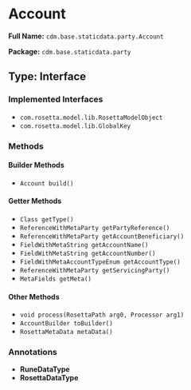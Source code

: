 # Account

**Full Name:** `cdm.base.staticdata.party.Account`

**Package:** `cdm.base.staticdata.party`

## Type: Interface

### Implemented Interfaces

- `com.rosetta.model.lib.RosettaModelObject`
- `com.rosetta.model.lib.GlobalKey`

### Methods

#### Builder Methods

- `Account build()`

#### Getter Methods

- `Class getType()`
- `ReferenceWithMetaParty getPartyReference()`
- `ReferenceWithMetaParty getAccountBeneficiary()`
- `FieldWithMetaString getAccountName()`
- `FieldWithMetaString getAccountNumber()`
- `FieldWithMetaAccountTypeEnum getAccountType()`
- `ReferenceWithMetaParty getServicingParty()`
- `MetaFields getMeta()`

#### Other Methods

- `void process(RosettaPath arg0, Processor arg1)`
- `AccountBuilder toBuilder()`
- `RosettaMetaData metaData()`

### Annotations

- **RuneDataType**
- **RosettaDataType**

